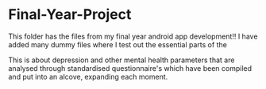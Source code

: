 # Final-Year-Project
This folder has the files from my final year android app development!! I have added many dummy files where I test out the essential parts of the

This is about depression and other mental health parameters that are analysed through standardised questionnaire's which have been compiled and put into an alcove, expanding each moment.

